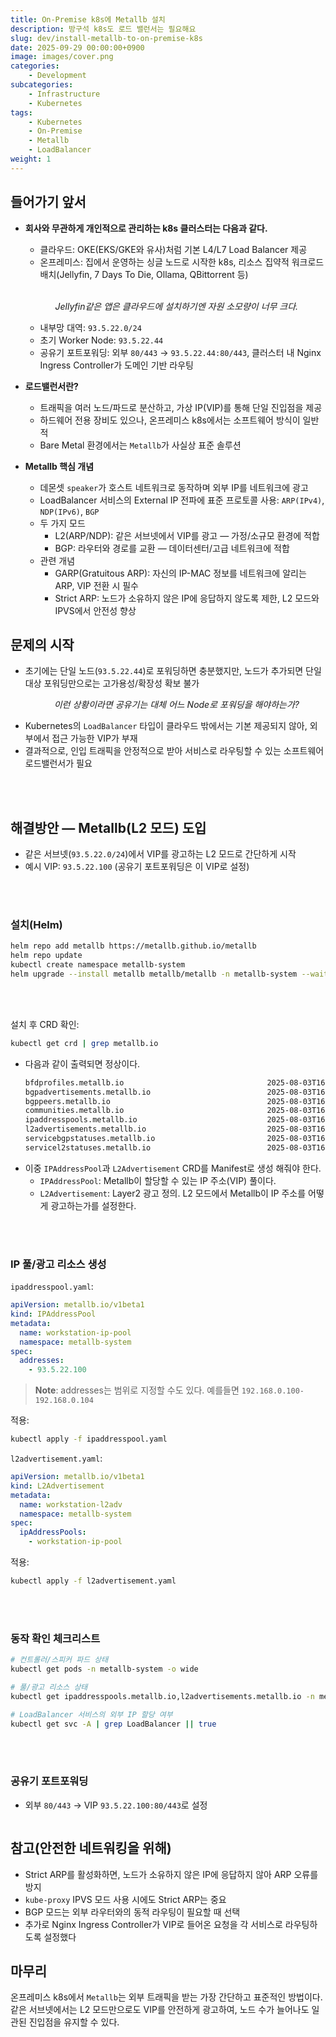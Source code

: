 ```yaml
---
title: On-Premise k8s에 Metallb 설치
description: 방구석 k8s도 로드 밸런서는 필요해요
slug: dev/install-metallb-to-on-premise-k8s
date: 2025-09-29 00:00:00+0900
image: images/cover.png
categories:
    - Development
subcategories:
    - Infrastructure
    - Kubernetes
tags:
    - Kubernetes
    - On-Premise
    - Metallb
    - LoadBalancer
weight: 1
---
```


## 들어가기 앞서

- **회사와 무관하게 개인적으로 관리하는 k8s 클러스터는 다음과 같다.**
  - 클라우드: OKE(EKS/GKE와 유사)처럼 기본 L4/L7 Load Balancer 제공
  - 온프레미스: 집에서 운영하는 싱글 노드로 시작한 k8s, 리소스 집약적 워크로드 배치(Jellyfin, 7 Days To Die, Ollama, QBittorrent 등)
  <br>
  <p align='center'>
      <img src="images/jellyfin.png" alt>
      <em>Jellyfin같은 앱은 클라우드에 설치하기엔 자원 소모량이 너무 크다.</em>
  </p>

  - 내부망 대역: `93.5.22.0/24`
  - 초기 Worker Node: `93.5.22.44`
  - 공유기 포트포워딩: 외부 `80/443` → `93.5.22.44:80/443`, 클러스터 내 Nginx Ingress Controller가 도메인 기반 라우팅

- **로드밸런서란?**
  - 트래픽을 여러 노드/파드로 분산하고, 가상 IP(VIP)를 통해 단일 진입점을 제공
  - 하드웨어 전용 장비도 있으나, 온프레미스 k8s에서는 소프트웨어 방식이 일반적
  - Bare Metal 환경에서는 `Metallb`가 사실상 표준 솔루션

- **Metallb 핵심 개념**
  - 데몬셋 `speaker`가 호스트 네트워크로 동작하며 외부 IP를 네트워크에 광고
  - LoadBalancer 서비스의 External IP 전파에 표준 프로토콜 사용: `ARP(IPv4)`, `NDP(IPv6)`, `BGP`
  - 두 가지 모드
    - L2(ARP/NDP): 같은 서브넷에서 VIP를 광고 — 가정/소규모 환경에 적합
    - BGP: 라우터와 경로를 교환 — 데이터센터/고급 네트워크에 적합
  - 관련 개념
    - GARP(Gratuitous ARP): 자신의 IP-MAC 정보를 네트워크에 알리는 ARP, VIP 전환 시 필수
    - Strict ARP: 노드가 소유하지 않은 IP에 응답하지 않도록 제한, L2 모드와 IPVS에서 안전성 향상

## 문제의 시작


- 초기에는 단일 노드(`93.5.22.44`)로 포워딩하면 충분했지만, 노드가 추가되면 단일 대상 포워딩만으로는 고가용성/확장성 확보 불가
  <p align='center'>
    <img src="images/cannot-route.png" alt>
    <em>이런 상황이라면 공유기는 대체 어느 Node로 포워딩을 해야하는가?</em>
  </p>
- Kubernetes의 `LoadBalancer` 타입이 클라우드 밖에서는 기본 제공되지 않아, 외부에서 접근 가능한 VIP가 부재
- 결과적으로, 인입 트래픽을 안정적으로 받아 서비스로 라우팅할 수 있는 소프트웨어 로드밸런서가 필요


<br><br>

## 해결방안 — Metallb(L2 모드) 도입

- 같은 서브넷(`93.5.22.0/24`)에서 VIP를 광고하는 L2 모드로 간단하게 시작
- 예시 VIP: `93.5.22.100` (공유기 포트포워딩은 이 VIP로 설정)

<br><br>

### 설치(Helm)

```bash
helm repo add metallb https://metallb.github.io/metallb
helm repo update
kubectl create namespace metallb-system
helm upgrade --install metallb metallb/metallb -n metallb-system --wait
```

<br><br>

설치 후 CRD 확인:

```bash
kubectl get crd | grep metallb.io
```
- 다음과 같이 출력되면 정상이다.
  ```bash
  bfdprofiles.metallb.io                                2025-08-03T16:07:22Z
  bgpadvertisements.metallb.io                          2025-08-03T16:07:22Z
  bgppeers.metallb.io                                   2025-08-03T16:07:22Z
  communities.metallb.io                                2025-08-03T16:07:22Z
  ipaddresspools.metallb.io                             2025-08-03T16:07:22Z
  l2advertisements.metallb.io                           2025-08-03T16:07:22Z
  servicebgpstatuses.metallb.io                         2025-08-03T16:07:22Z
  servicel2statuses.metallb.io                          2025-08-03T16:07:22Z
  ```
 - 이중 `IPAddressPool`과 `L2Advertisement` CRD를 Manifest로 생성 해줘야 한다.
    - `IPAddressPool`: Metallb이 할당할 수 있는 IP 주소(VIP) 풀이다.
    - `L2Advertisement`: Layer2 광고 정의. L2 모드에서 Metallb이 IP 주소를 어떻게 광고하는가를 설정한다. 

<br><br>

### IP 풀/광고 리소스 생성

`ipaddresspool.yaml`:

```yaml
apiVersion: metallb.io/v1beta1
kind: IPAddressPool
metadata:
  name: workstation-ip-pool
  namespace: metallb-system
spec:
  addresses:
    - 93.5.22.100
```

> **Note**: addresses는 범위로 지정할 수도 있다. 예를들면 `192.168.0.100-192.168.0.104`

적용:

```bash
kubectl apply -f ipaddresspool.yaml
```

`l2advertisement.yaml`:

```yaml
apiVersion: metallb.io/v1beta1
kind: L2Advertisement
metadata:
  name: workstation-l2adv
  namespace: metallb-system
spec:
  ipAddressPools:
    - workstation-ip-pool
```

적용:

```bash
kubectl apply -f l2advertisement.yaml
```

<br><br>

### 동작 확인 체크리스트

```bash
# 컨트롤러/스피커 파드 상태
kubectl get pods -n metallb-system -o wide

# 풀/광고 리소스 상태
kubectl get ipaddresspools.metallb.io,l2advertisements.metallb.io -n metallb-system

# LoadBalancer 서비스의 외부 IP 할당 여부
kubectl get svc -A | grep LoadBalancer || true
```

<br><br>

### 공유기 포트포워딩



- 외부 `80/443` → VIP `93.5.22.100:80/443`로 설정
  <p align='left'>
    <img src="images/forward-http-to-lb.png" alt>
  </p>


## 참고(안전한 네트워킹을 위해)

- Strict ARP를 활성화하면, 노드가 소유하지 않은 IP에 응답하지 않아 ARP 오류를 방지
- `kube-proxy` IPVS 모드 사용 시에도 Strict ARP는 중요
- BGP 모드는 외부 라우터와의 동적 라우팅이 필요할 때 선택
-  추가로 Nginx Ingress Controller가 VIP로 들어온 요청을 각 서비스로 라우팅하도록 설정했다

## 마무리

온프레미스 k8s에서 `Metallb`는 외부 트래픽을 받는 가장 간단하고 표준적인 방법이다. 같은 서브넷에서는 L2 모드만으로도 VIP를 안전하게 광고하여, 노드 수가 늘어나도 일관된 진입점을 유지할 수 있다.


